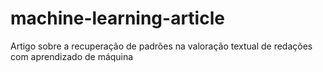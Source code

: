 # machine-learning-article
Artigo sobre a recuperação de padrões na valoração textual de redações com aprendizado de máquina
